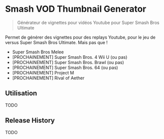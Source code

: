 # Smash VOD Thumbnail Generator
> Générateur de vignettes pour vidéos Youtube pour Super Smash Bros Ultimate

Permet de générer des vignettes pour des replays Youtube, pour le jeu de versus Super Smash Bros Ultimate.
Mais pas que ! 
* Super Smash Bros Melee
* [PROCHAINEMENT] Super Smash Bros. 4 Wii U (ou pas)
* [PROCHAINEMENT] Super Smash Bros. Brawl (ou pas)
* [PROCHAINEMENT] Super Smash Bros. 64 (ou pas)
* [PROCHAINEMENT] Project M
* [PROCHAINEMENT] Rival of Aether

## Utilisation
TODO

## Release History
TODO
